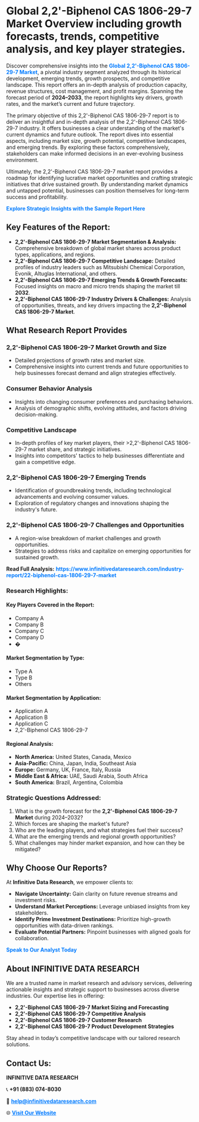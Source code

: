 <h1>Global 2,2'-Biphenol CAS 1806-29-7 Market Overview including growth forecasts, trends, competitive analysis, and key player strategies.</h1>
<p>
Discover comprehensive insights into the 
<a href="https://www.infinitivedataresearch.com/industry-report/22-biphenol-cas-1806-29-7-market" rel="dofollow" style="color: #007BFF; text-decoration: none;"><strong>Global 2,2'-Biphenol CAS 1806-29-7 Market</strong></a>, a pivotal industry segment analyzed through its historical development, emerging trends, growth prospects, and competitive landscape. This report offers an in-depth analysis of production capacity, revenue structures, cost management, and profit margins. Spanning the forecast period of <strong>2024–2033</strong>, the report highlights key drivers, growth rates, and the market’s current and future trajectory.
</p>
<p>
The primary objective of this 2,2'-Biphenol CAS 1806-29-7 report is to deliver an insightful and in-depth analysis of the 2,2'-Biphenol CAS 1806-29-7 industry. It offers businesses a clear understanding of the market's current dynamics and future outlook. The report dives into essential aspects, including market size, growth potential, competitive landscapes, and emerging trends. By exploring these factors comprehensively, stakeholders can make informed decisions in an ever-evolving business environment.
</p>
<p>
Ultimately, the 2,2'-Biphenol CAS 1806-29-7 market report provides a roadmap for identifying lucrative market opportunities and crafting strategic initiatives that drive sustained growth. By understanding market dynamics and untapped potential, businesses can position themselves for long-term success and profitability.
</p>
<p>
<a href="https://www.infinitivedataresearch.com/request-sample/reportId=112569" style="color: #007BFF; text-decoration: none;"><strong>Explore Strategic Insights with the Sample Report Here</strong></a>
</p>

<h2>Key Features of the Report:</h2>
<ul>
<li><strong>2,2'-Biphenol CAS 1806-29-7 Market Segmentation & Analysis:</strong> Comprehensive breakdown of global market shares across product types, applications, and regions.</li>
<li><strong>2,2'-Biphenol CAS 1806-29-7 Competitive Landscape:</strong> Detailed profiles of industry leaders such as Mitsubishi Chemical Corporation, Evonik, Altuglas International, and others.</li>
<li><strong>2,2'-Biphenol CAS 1806-29-7 Emerging Trends & Growth Forecasts:</strong> Focused insights on macro and micro trends shaping the market till <strong>2032</strong>.</li>
<li><strong>2,2'-Biphenol CAS 1806-29-7 Industry Drivers & Challenges:</strong> Analysis of opportunities, threats, and key drivers impacting the <strong>2,2'-Biphenol CAS 1806-29-7 Market</strong>.</li>
</ul>

<h2>What Research Report Provides</h2>
<h3>2,2'-Biphenol CAS 1806-29-7 Market Growth and Size</h3>
<ul>
<li>Detailed projections of growth rates and market size.</li>
<li>Comprehensive insights into current trends and future opportunities to help businesses forecast demand and align strategies effectively.</li>
</ul>

<h3>Consumer Behavior Analysis</h3>
<ul>
<li>Insights into changing consumer preferences and purchasing behaviors.</li>
<li>Analysis of demographic shifts, evolving attitudes, and factors driving decision-making.</li>
</ul>

<h3>Competitive Landscape</h3>
<ul>
<li>In-depth profiles of key market players, their >2,2'-Biphenol CAS 1806-29-7 market share, and strategic initiatives.</li>
<li>Insights into competitors' tactics to help businesses differentiate and gain a competitive edge.</li>
</ul>

<h3>2,2'-Biphenol CAS 1806-29-7 Emerging Trends</h3>
<ul>
<li>Identification of groundbreaking trends, including technological advancements and evolving consumer values.</li>
<li>Exploration of regulatory changes and innovations shaping the industry's future.</li>
</ul>

<h3>2,2'-Biphenol CAS 1806-29-7 Challenges and Opportunities</h3>
<ul>
<li>A region-wise breakdown of market challenges and growth opportunities.</li>
<li>Strategies to address risks and capitalize on emerging opportunities for sustained growth.</li>
</ul>
<p><strong>Read Full Analysis:</strong> <a href="https://www.infinitivedataresearch.com/industry-report/22-biphenol-cas-1806-29-7-market" rel="dofollow" style="color: #007BFF; text-decoration: none;"><strong>https://www.infinitivedataresearch.com/industry-report/22-biphenol-cas-1806-29-7-market</strong></a></p>
<h3>Research Highlights:</h3>
<h4>Key Players Covered in the Report:</h4>
<ul><li>Company A</li><li>Company B</li><li>Company C</li><li>Company D</li><li>�</li></ul>
<h4>Market Segmentation by Type:</h4>
<ul><li>Type A</li><li>Type B</li><li>Others</li></ul>
<h4>Market Segmentation by Application:</h4>
<ul><li>Application A</li><li>Application B</li><li>Application C</li><li>2,2&#039;-Biphenol CAS 1806-29-7</li></ul>

<h4>Regional Analysis:</h4>
<ul>
<li><strong>North America:</strong> United States, Canada, Mexico</li>
<li><strong>Asia-Pacific:</strong> China, Japan, India, Southeast Asia</li>
<li><strong>Europe:</strong> Germany, UK, France, Italy, Russia</li>
<li><strong>Middle East & Africa:</strong> UAE, Saudi Arabia, South Africa</li>
<li><strong>South America:</strong> Brazil, Argentina, Colombia</li>
</ul>

<h3>Strategic Questions Addressed:</h3>
<ol>
<li>What is the growth forecast for the <strong>2,2'-Biphenol CAS 1806-29-7 Market</strong> during 2024–2032?</li>
<li>Which forces are shaping the market's future?</li>
<li>Who are the leading players, and what strategies fuel their success?</li>
<li>What are the emerging trends and regional growth opportunities?</li>
<li>What challenges may hinder market expansion, and how can they be mitigated?</li>
</ol>

<h2>Why Choose Our Reports?</h2>
<p>At <strong>Infinitive Data Research</strong>, we empower clients to:</p>
<ul>
<li><strong>Navigate Uncertainty:</strong> Gain clarity on future revenue streams and investment risks.</li>
<li><strong>Understand Market Perceptions:</strong> Leverage unbiased insights from key stakeholders.</li>
<li><strong>Identify Prime Investment Destinations:</strong> Prioritize high-growth opportunities with data-driven rankings.</li>
<li><strong>Evaluate Potential Partners:</strong> Pinpoint businesses with aligned goals for collaboration.</li>
</ul>
<p><a href="https://www.infinitivedataresearch.com/industry-report/22-biphenol-cas-1806-29-7-market" rel="dofollow" style="color: #007BFF; text-decoration: none;"><strong>Speak to Our Analyst Today</strong></a></p>

<h2>About INFINITIVE DATA RESEARCH</h2>
<p>We are a trusted name in market research and advisory services, delivering actionable insights and strategic support to businesses across diverse industries. Our expertise lies in offering:</p>
<ul>
<li><strong>2,2'-Biphenol CAS 1806-29-7 Market Sizing and Forecasting</strong></li>
<li><strong>2,2'-Biphenol CAS 1806-29-7 Competitive Analysis</strong></li>
<li><strong>2,2'-Biphenol CAS 1806-29-7 Customer Research</strong></li>
<li><strong>2,2'-Biphenol CAS 1806-29-7 Product Development Strategies</strong></li>
</ul>
<p>Stay ahead in today’s competitive landscape with our tailored research solutions.</p>

<h2>Contact Us:</h2>
<p><strong>INFINITIVE DATA RESEARCH</strong></p>
<p>📞 <strong>+91 (883) 074-8030</strong></p>
<p>📧 <strong><a href="mailto:help@infinitivedataresearch.com" style="color: #007BFF;">help@infinitivedataresearch.com</a></strong></p>
<p>🌐 <strong><a href="https://www.infinitivedataresearch.com" rel="dofollow" style="color: #007BFF;">Visit Our Website</a></strong></p>